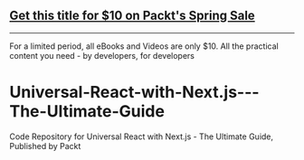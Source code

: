 ## [Get this title for $10 on Packt's Spring Sale](https://www.packt.com/V15710?utm_source=github&utm_medium=packt-github-repo&utm_campaign=spring_10_dollar_2022)
-----
For a limited period, all eBooks and Videos are only $10. All the practical content you need \- by developers, for developers

# Universal-React-with-Next.js---The-Ultimate-Guide
Code Repository for Universal React with Next.js - The Ultimate Guide, Published by Packt
